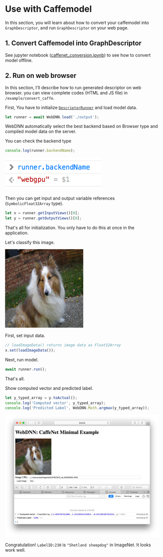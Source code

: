 # Use with Caffemodel

In this section, you will learn about how to convert your caffemodel
into `GraphDescriptor`, and run `GraphDescriptor` on your web page.

## 1. Convert Caffemodel into GraphDescriptor

See jupyter notebook ([caffenet_conversion.ipynb](https://github.com/mil-tokyo/mil-web-dnn/blob/master/example/convert_caffe/caffenet_conversion.ipynb)) to see how to convert model offline.

## 2. Run on web browser

In this section, I'll describe how to run generated descriptor on web browser. 
you can view complete codes (HTML and JS file) in `/example/convert_caffe`.

First, You have to initialize [`DescriptorRunner`](../api_reference/descriptor_runner/interfaces/webdnn.dnndescriptorrunner.html) 
and load model data.

```js
let runner = await WebDNN.load('./output');
```

WebDNN automatically select the best backend based on Browser type and 
compiled model data on the server.

You can check the backend type

```js
console.log(runner.backendName);
```

![backend](../_static/tutorial/check_backend.png)

Then you can get input and output variable references (`SymbolicFloat32Array` type).

```js
let x = runner.getInputViews()[0];
let y = runner.getOutputViews()[0];
```

That's all for initialization. You only have to do this at once in the application.

Let's classify this image.

![sample image](../_static/tutorial/sample_image.jpeg)

First, set input data.

```js
// loadImageData() returns image data as Float32Array
x.set(loadImageData());
```

Next, run model.

```js
await runner.run();
```

That's all.

Show computed vector and predicted label.

```js
let y_typed_array = y.toActual();
console.log('Computed vector', y_typed_array);
console.log('Predicted Label', WebDNN.Math.argmax(y_typed_array));
```

![result](../_static/tutorial/result.png)

Congratulation! `LabelID:230` is `"Shetland sheepdog"` in ImageNet. It looks work well.
